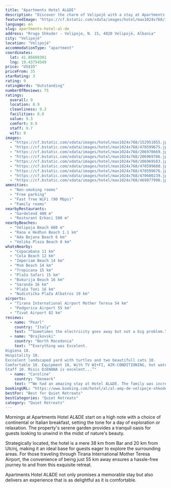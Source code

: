 ```yaml
---
title: "Apartments Hotel AL&DE"
description: "Discover the charm of Velipojë with a stay at Apartments Hotel AL&DE, a prime choice for travelers seeking both comfort and convenience."
featuredImage: "https://cf.bstatic.com/xdata/images/hotel/max1024x768/152951055.jpg?k=d418ce0480cca4bf3ba0340466b46f462f37f600f2fd81b661ea6321fdb827c3&o=&hp=1"
language: en
slug: apartments-hotel-al-de
address: "Rruga Shkoder - Velipoje, N. 15, 4020 Velipojë, Albania"
city: "Velipojë"
location: "Velipojë"
accommodationType: "apartment"
coordinates:
  lat: 41.86600301
  lng: 19.43754549
price: "US$35"
priceFrom: 35
starRating: 3
rating: 9
ratingWords: "Outstanding"
numberOfReviews: 75
ratings:
  overall: 9
  location: 8.9
  cleanliness: 9.2
  facilities: 8.9
  value: 9.3
  comfort: 8.9
  staff: 9.7
  wifi: 8
images:
  - "https://cf.bstatic.com/xdata/images/hotel/max1024x768/152951055.jpg?k=d418ce0480cca4bf3ba0340466b46f462f37f600f2fd81b661ea6321fdb827c3&o=&hp=1"
  - "https://cf.bstatic.com/xdata/images/hotel/max1024x768/470599675.jpg?k=068c99b3d27e0291f98502d14605660d7f204bbcd1250a75a0e32d2fb723dc6d&o=&hp=1"
  - "https://cf.bstatic.com/xdata/images/hotel/max1024x768/206970669.jpg?k=743fa7026d23956667c6264e392e2a0d29e40384264c260840b1c320635a2073&o=&hp=1"
  - "https://cf.bstatic.com/xdata/images/hotel/max1024x768/206969786.jpg?k=9e9375d7915d460e252d796e8a67d1ad056cff523fe561acd610f4cd444962ce&o=&hp=1"
  - "https://cf.bstatic.com/xdata/images/hotel/max1024x768/206969583.jpg?k=eb9dbd54933e4129e85df1e06d3465545c4b5daa10e0f0d2c6fb58d36b46e196&o=&hp=1"
  - "https://cf.bstatic.com/xdata/images/hotel/max1024x768/470599680.jpg?k=6b7235e9e22ed55d22f837c8ceccf1496f509b28e690818f814b832b1d5769ff&o=&hp=1"
  - "https://cf.bstatic.com/xdata/images/hotel/max1024x768/470599676.jpg?k=a06dde7b39c5b9b745f4693baa506445f7177c744d9ed4481fe7df15f4ea5db2&o=&hp=1"
  - "https://cf.bstatic.com/xdata/images/hotel/max1024x768/470600239.jpg?k=41eb433a635eb4a9ba92257f72ddcbc02929f61227f7a042da36e7999c335d79&o=&hp=1"
  - "https://cf.bstatic.com/xdata/images/hotel/max1024x768/469877996.jpg?k=f681af2491ed04b21d5652240618a9cf3e5eed0f1c525a7c5a730885ebcc54f4&o=&hp=1"
amenities:
  - "Non-smoking rooms"
  - "Free parking"
  - "Fast free WiFi (90 Mbps)"
  - "Family rooms"
nearbyRestaurants:
  - "Gardelend 400 m"
  - "Restorant Erkoci 500 m"
nearbyBeaches:
  - "Velipoja Beach 600 m"
  - "Rana e Hedhun Beach 1.1 km"
  - "Ada Bojana Beach 6 km"
  - "Velika Plaza Beach 8 km"
whatsNearby:
  - "Copacabana 11 km"
  - "Cola Beach 12 km"
  - "Imperiam Beach 14 km"
  - "Msm Beach 14 km"
  - "Tropicana 15 km"
  - "Plaža Safari 15 km"
  - "Bukurija Beach 16 km"
  - "Saranda 16 km"
  - "Plaža Toni 16 km"
  - "Nudistička Plaža Albatros 19 km"
airports:
  - "Tirana International Airport Mother Teresa 54 km"
  - "Podgorica Airport 55 km"
  - "Tivat Airport 82 km"
reviews:
  - name: "Pearl"
    country: "Italy"
    text: "“Sometimes the electricity goes away but not a big problem.”"
  - name: "Brajkovski"
    country: "North Macedonia"
    text: "“Everything was Excelent.
Higiena 10.
Hospitality 10.
Exccelent landscaped yard with turtles and two beautifull cats 10.
Comfortable 10. Equipment 10, With TV WI+FI, AIR-CONDITIONING, hot water in bathroom.
Staff 10. Misis DzENANA is excelent...”"
  - name: "Caroline"
    country: "Denmark"
    text: "“We had an amazing stay at Hotel AL&DE. The family was incredibly nice to us. We loved everything, the apartment was great, with a huge balcony, the location with some distance to the clubs and loud music, was perfect for us and we had a wonderful...”"
bookingURL: "https://www.booking.com/hotel/al/al-amp-de-velipoje-shkoder.en-gb.html?aid=8035640"
bestFor: "Best for Quiet Retreats"
bestCategories: "Quiet Retreats"
category: "Quiet Retreats"
---
```


Mornings at Apartments Hotel AL&DE start on a high note with a choice of continental or Italian breakfast, setting the tone for a day of exploration or relaxation. The property's serene garden provides a tranquil oasis for guests looking to unwind in the midst of nature's beauty.

Strategically located, the hotel is a mere 38 km from Bar and 20 km from Ulcinj, making it an ideal base for guests eager to explore the surrounding areas. For those traveling through Tirana International Mother Teresa Airport, the convenience of being just 55 km away ensures a hassle-free journey to and from this exquisite retreat.

Apartments Hotel AL&DE not only promises a memorable stay but also delivers an experience that is as delightful as it is comfortable.